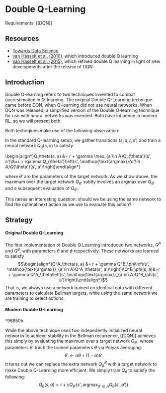 # Double Q-Learning
Requirements: [[DQN]]
## Resources
- [Towards Data Science](https://towardsdatascience.com/double-deep-q-networks-905dd8325412)
- [van Hasselt et al. (2010)](https://arxiv.org/pdf/1509.06461.pdf), which introduced double Q learning
- [van Hasselt et al. (2015)](https://arxiv.org/pdf/1509.06461.pdf), which refined double Q learning in light of new developments after the release of DQN

## Introduction
Double Q-learning refers to two techniques invented to combat overestimation in Q-learning. The original Double Q-Learning technique came before DQN, when Q-learning did not use neural networks. When DQN was released, a simplified version of the Double Q-learning technique for use with neural networks was invented. Both have influence in modern RL, so we will present both. 

Both technqiues make use of the following observation:

In the standard Q-learning setup, we gather transitions $(s, a, r, s')$ and train a neural network $Q_\theta(s, a)$ to satisfy

\begin{align\*}Q_\theta(s, a) &= r + \gamma \max_{a'\in A}Q_{\theta'}(s', a')\\&=r + \gamma Q_{\theta'}\left(s', \mathop{\text{argmax}}_{a'\in A}Q_{\theta'}(s', a')\right)\end{align\*}

where $\theta'$ are the parameters of the target network. As we show above, the maximum over the target network $Q_{\theta'}$ subtly involves an argmax over $Q_{\theta'}$ and a subsequent evaluation of $Q_{\theta'}$.

 This raises an interesting question: should we be using the same network to find the optimal next action as we use to evaluate this action?

## Strategy

#### Original Double Q-Learning
The first implementation of Double Q Learning introduced two networks, $Q^A$ and $Q^B$, with parameters $\theta$ and $\phi$ respectively.  These networks are learned to satisfy
$$\begin{align*}Q^A_\theta(s, a) &= r +  \gamma Q^B_\phi\left(s', \mathop{\text{argmax}}_{a'\in A}Q^A_\theta(s', a')\right)\\Q^B_\phi(s, a)&=r + \gamma Q^A_\theta\left(s', \mathop{\text{argmax}}_{a'\in A}Q^B_\phi(s', a')\right)\end{align*}$$
That is, we always use a network trained on identical data with different parameters to calculate Bellman targets, while using the same network we are training to select actions.

#### Modern Double Q-Learning

^96650b

While the above technique uses two indepedently initialized neural networks to achieve stability in the Bellman recurrence, [[DQN]] achieves this simply by evaluating the maximum over a target network $Q_{\theta'}$, whose parameters $\theta'$ track the trained parameters $\theta$ via Polyak averaging:
$$\theta' \leftarrow \alpha \theta + (1 - \alpha) \theta'$$
It turns out we can replace the extra network $Q^B_\phi$ with a target network to make Double Q-Learning more efficient. We simply train $Q_\theta$ to satisfy the following:
$$Q_\theta(s, a) = r + \gamma Q_{\theta'}\left(s', \mathop{\text{argmax}}_{a'\in A}Q_\theta(s', a')\right)$$

 
 